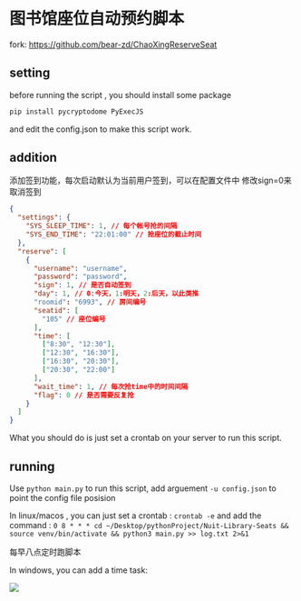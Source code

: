 # 图书馆座位自动预约脚本

fork: <https://github.com/bear-zd/ChaoXingReserveSeat>

## setting

before running the script , you should install some package

```bash
pip install pycryptodome PyExecJS
```

and edit the config.json to make this script work.

## addition

添加签到功能，每次启动默认为当前用户签到，可以在配置文件中     修改sign=0来取消签到

```json
{
  "settings": {
    "SYS_SLEEP_TIME": 1, // 每个帐号抢的间隔
    "SYS_END_TIME": "22:01:00" // 抢座位的截止时间
  },
  "reserve": [
    {
      "username": "username",
      "password": "password",
      "sign": 1, // 是否自动签到
      "day": 1, // 0:今天，1:明天，2:后天，以此类推
      "roomid": "6993", // 房间编号
      "seatid": [
        "105" // 座位编号
      ],
      "time": [
        ["8:30", "12:30"],
        ["12:30", "16:30"],
        ["16:30", "20:30"],
        ["20:30", "22:00"]
      ],
      "wait_time": 1, // 每次抢time中的时间间隔
      "flag": 0 // 是否需要反复抢
    }
  ]
}

```

What you should do is just set a crontab on your server to run this script.

## running

Use `python main.py` to run this script, add arguement `-u config.json` to point the config file posision

In linux/macos , you can just set a crontab : `crontab -e` and add the command :
`0 8 * * * cd ~/Desktop/pythonProject/Nuit-Library-Seats && source venv/bin/activate && python3 main.py >> log.txt 2>&1`

每早八点定时跑脚本

In windows, you can add a time task:

![](https://zideapicbed.oss-cn-shanghai.aliyuncs.com/QQ%E5%9B%BE%E7%89%8720221120213736.png)
